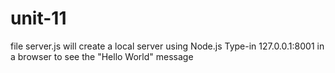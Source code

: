 # unit-11
file server.js will create a local server using Node.js
Type-in 127.0.0.1:8001 in a browser to see the "Hello World" message
